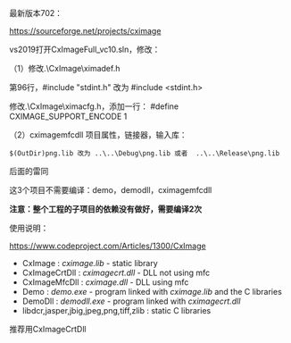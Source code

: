 最新版本702：

https://sourceforge.net/projects/cximage



vs2019打开CxImageFull_vc10.sln，修改：



（1）修改.\CxImage\ximadef.h

第96行，#include "stdint.h" 改为 #include <stdint.h>

修改.\CxImage\ximacfg.h，添加一行：
#define CXIMAGE_SUPPORT_ENCODE 1


（2）cximagemfcdll 项目属性，链接器，输入库：

```
$(OutDir)png.lib 改为 ..\..\Debug\png.lib 或者  ..\..\Release\png.lib
```

后面的雷同





这3个项目不需要编译：demo，demodll，cximagemfcdll

**注意：整个工程的子项目的依赖没有做好，需要编译2次**



使用说明：

https://www.codeproject.com/Articles/1300/CxImage

- CxImage : *cximage.lib* - static library
- CxImageCrtDll : *cximagecrt.dll* - DLL not using mfc
- CxImageMfcDll : *cximage.dll* - DLL using mfc
- Demo : *demo.exe* - program linked with *cximage.lib* and the C libraries
- DemoDll : *demodll.exe* - program linked with *cximagecrt.dll*
- libdcr,jasper,jbig,jpeg,png,tiff,zlib : static C libraries


推荐用CxImageCrtDll 


